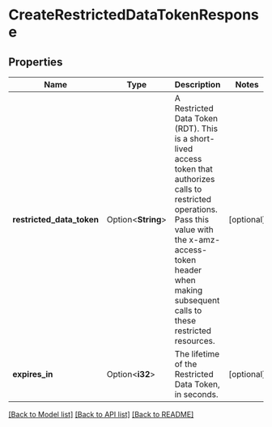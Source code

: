 # CreateRestrictedDataTokenResponse

## Properties

Name | Type | Description | Notes
------------ | ------------- | ------------- | -------------
**restricted_data_token** | Option<**String**> | A Restricted Data Token (RDT). This is a short-lived access token that authorizes calls to restricted operations. Pass this value with the x-amz-access-token header when making subsequent calls to these restricted resources. | [optional]
**expires_in** | Option<**i32**> | The lifetime of the Restricted Data Token, in seconds. | [optional]

[[Back to Model list]](../README.md#documentation-for-models) [[Back to API list]](../README.md#documentation-for-api-endpoints) [[Back to README]](../README.md)


